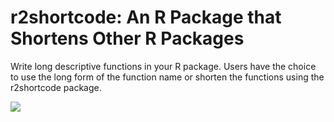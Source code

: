 # r2shortcode: An R Package that Shortens Other R Packages
 Write long descriptive functions in your R package. Users have the choice to use the long form of the function name or shorten the functions using the r2shortcode package.

![](http://coursewhiz.org/mainsite/img/r2shortcode.jpg)
